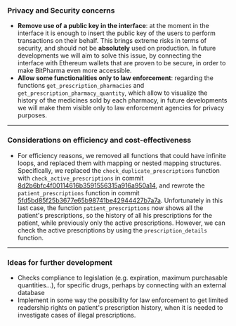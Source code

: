 ### Privacy and Security concerns

- **Remove use of a public key in the interface**: at the moment in the interface it is enough to insert the public key of the users to perform transactions on their behalf. This brings extreme risks in terms of security, and should not be **absolutely** used on production. In future developments we will aim to solve this issue, by connecting the interface with Ethereum wallets that are proven to be secure, in order to make BitPharma even more accessible. 
- **Allow some functionalities only to law enforcement**: regarding the functions `get_prescription_pharmacies` and `get_prescription_pharmacy_quantity`, which allow to visualize the history of the medicines sold by each pharmacy, in future developments we will make them visible only to law enforcement agencies for privacy purposes. 

---

### Considerations on efficiency and cost-effectiveness

 - For efficiency reasons, we removed all functions that could have infinite loops, and replaced them with mapping or nested mapping structures. Specifically, we replaced the `check_duplicate_prescriptions` function with `check_active_prescriptions` in commit [8d2b6bfc4f00114616b3591556315a916a950a14](https://github.com/jerryfane/bitpharma/commit/8d2b6bfc4f00114616b3591556315a916a950a14), and rewrote the `patient_prescriptions` function in commit [5fd5bd85f25b3677e65b98741be42944427b7a7a](https://github.com/jerryfane/bitpharma/commit/5fd5bd85f25b3677e65b98741be42944427b7a7a#diff-c87fd0bd7b941c474e85dd0325b831987fdae1d8d27c88bc14d973c937032b4b). Unfortunately in this last case, the function `patient_prescriptions` now shows all the patient's prescriptions, so the history of all his prescriptions for the patient, while previously only the active prescriptions. However, we can check the active prescriptions by using the `prescription_details` function. 

---

### Ideas for further development

- Checks compliance to legislation (e.g. expiration, maximum purchasable quantities...), for specific drugs, perhaps by connecting with an external database
- Implement in some way the possibility for law enforcement to get limited readership rights on patient's prescription history,  when it is needed to investigate cases of illegal prescriptions.

